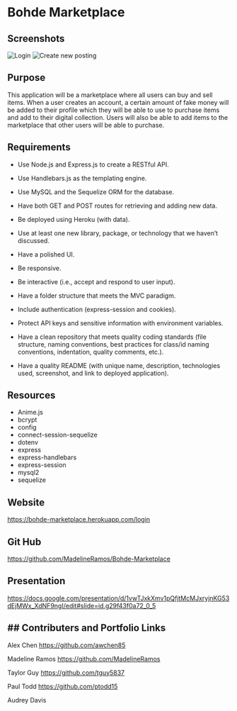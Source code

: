 # Bohde Marketplace

## Screenshots

![Login](..//Bohde-Marketplace/public/images/localhost_3001_login.png)
![Create new posting](..//Bohde-Marketplace/public/images/localhost_3001_new-listing.png)

## Purpose

This application will be a marketplace where all users can buy and sell items. When a user creates an account, a certain amount of fake money will be added to their profile which they will be able to use to purchase items and add to their digital collection. Users will also be able to add items to the marketplace that other users will be able to purchase.

## Requirements

- Use Node.js and Express.js to create a RESTful API.

- Use Handlebars.js as the templating engine.

- Use MySQL and the Sequelize ORM for the database.

- Have both GET and POST routes for retrieving and adding new data.

- Be deployed using Heroku (with data).

- Use at least one new library, package, or technology that we haven’t discussed.

- Have a polished UI.

- Be responsive.

- Be interactive (i.e., accept and respond to user input).

- Have a folder structure that meets the MVC paradigm.

- Include authentication (express-session and cookies).

- Protect API keys and sensitive information with environment variables.

- Have a clean repository that meets quality coding standards (file structure, naming conventions, best practices for class/id naming conventions, indentation, quality comments, etc.).

- Have a quality README (with unique name, description, technologies used, screenshot, and link to deployed application).

## Resources

- Anime.js
- bcrypt
- config
- connect-session-sequelize
- dotenv
- express
- express-handlebars
- express-session
- mysql2
- sequelize

## Website

https://bohde-marketplace.herokuapp.com/login

## Git Hub

https://github.com/MadelineRamos/Bohde-Marketplace

## Presentation

https://docs.google.com/presentation/d/1vwTJxkXmv1pQfjtMcMJxryjnKG53dEjMWx_XdNF9ngI/edit#slide=id.g29f43f0a72_0_5

## ## Contributers and Portfolio Links

Alex Chen
https://github.com/awchen85

Madeline Ramos
https://github.com/MadelineRamos

Taylor Guy
https://github.com/tguy5837

Paul Todd
https://github.com/ptodd15

Audrey Davis
